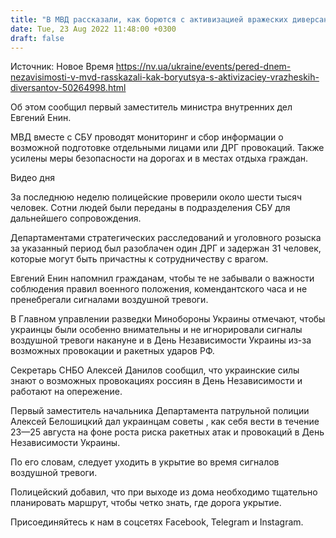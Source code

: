 ```yaml
---
title: "В МВД рассказали, как борются с активизацией вражеских диверсантов перед Днем Независимости"
date: Tue, 23 Aug 2022 11:48:00 +0300
draft: false
---
```

Источник: Новое Время https://nv.ua/ukraine/events/pered-dnem-nezavisimosti-v-mvd-rasskazali-kak-boryutsya-s-aktivizaciey-vrazheskih-diversantov-50264998.html


Об этом сообщил первый заместитель министра внутренних дел Евгений Енин.

МВД вместе с СБУ проводят мониторинг и сбор информации о возможной подготовке отдельными лицами или ДРГ провокаций. Также усилены меры безопасности на дорогах и в местах отдыха граждан.

 Видео дня   

За последнюю неделю полицейские проверили около шести тысяч человек. Сотни людей были переданы в подразделения СБУ для дальнейшего сопровождения.

Департаментами стратегических расследований и уголовного розыска за указанный период был разоблачен один ДРГ и задержан 31 человек, которые могут быть причастны к сотрудничеству с врагом.

Евгений Енин напомнил гражданам, чтобы те не забывали о важности соблюдения правил военного положения, комендантского часа и не пренебрегали сигналами воздушной тревоги.

В Главном управлении разведки Минобороны Украины отмечают, чтобы украинцы были особенно внимательны и не игнорировали сигналы воздушной тревоги накануне и в День Независимости Украины из-за возможных провокации и ракетных ударов РФ.

Секретарь СНБО Алексей Данилов сообщил, что украинские силы знают о возможных провокациях россиян в День Независимости и работают на опережение.

Первый заместитель начальника Департамента патрульной полиции Алексей Белошицкий дал украинцам советы , как себя вести в течение 23—25 августа на фоне роста риска ракетных атак и провокаций в День Независимости Украины.

По его словам, следует уходить в укрытие во время сигналов воздушной тревоги.

Полицейский добавил, что при выходе из дома необходимо тщательно планировать маршрут, чтобы четко знать, где дорога укрытие.

Присоединяйтесь к нам в соцсетях Facebook, Telegram и Instagram.
